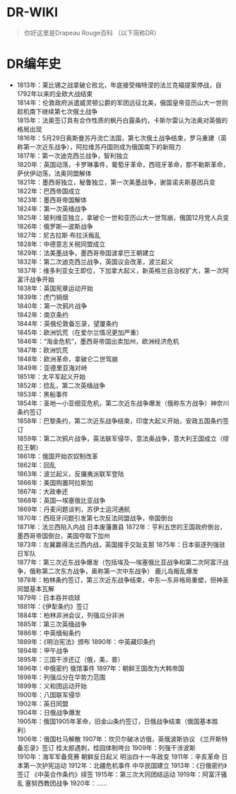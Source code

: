 # DR-WIKI
 >你好这里是Drapeau Rouge百科 （以下简称DR） 
 # DR编年史
 * 1813年：莱比锡之战拿破仑败北，年底接受梅特涅的法兰克福提案停战，自1792年以来的全欧大战结束  
1814年：伦敦政府派遣威灵顿公爵的军团远征北美，俄国皇帝亚历山大一世则趁机南下继续第七次俄土战争  
1815年：法奥签订具有合作性质的枫丹白露条约，卡斯尔雷认为法奥对英俄的格局出现  
1816年：5月29日奥斯曼苏丹流亡法国，第七次俄土战争结束，罗马重建（英称第一次近东战争），阿拉维苏丹国则成为俄国南下的新阻力  
1817年：第一次迪克西兰战争，智利独立  
1820年：英国动荡，卡罗琳事件，葡萄牙革命，西班牙革命，那不勒斯革命，萨伏伊动荡，法奥同盟解体  
1821年：墨西哥独立，秘鲁独立，第一次美墨战争，谢苗诺夫斯基团兵变  
1822年：巴西帝国成立  
1823年：墨西哥帝国解体  
1824年：第一次英缅战争  
1825年：玻利维亚独立，拿破仑一世和亚历山大一世驾崩，俄国12月党人兵变  
1826年：俄罗斯—波斯战争  
1827年：尼古拉斯·布拉沃叛乱  
1828年：中德意志关税同盟成立  
1829年：法美墨战争，墨西哥帝国波拿巴王朝建立  
1832年：第二次迪克西兰战争，英国议会改革，波兰起义  
1837年：维多利亚女王即位，下加拿大起义，新英格兰自治权扩大，第一次阿富汗战争开始  
1838年：英国宪章运动开始  
1839年：虎门销烟  
1840年：第一次鸦片战争  
1842年：南京条约  
1844年：英俄伦敦备忘录，望厦条约  
1845年：欧洲饥荒（在爱尔兰情况更加严重）  
1846年：“淘金危机”，墨西哥帝国出卖加州，欧洲经济危机  
1847年：欧洲饥荒  
1848年：欧洲革命，拿破仑二世驾崩  
1849年：亚德里亚海对峙  
1851年：太平军起义开始  
1852年：捻乱，第二次英缅战争  
1853年：黑船事件  
1854年：圣地—小亚细亚危机，第二次近东战争爆发（俄称东方战争）神奈川条约签订    
1858年：巴黎条约，第二次近东战争结束，印度大起义开始，安政五国条约签订    
1859年：第二次鸦片战争，英法联军侵华，意法奥战争，意大利王国成立（缪拉王朝）    
1861年：俄国开始农奴制改革  
1862年：回乱  
1863年：波兰起义，反攘夷派联军登陆  
1866年：美国购置阿拉斯加  
1867年：大政奉还  
1868年：英国—埃塞俄比亚战争  
1869年：丹麦问题谈判，苏伊士运河通航  
1870年：西班牙问题引发第七次反法同盟战争，帝国倒台  
1871年：法兰西陷入内战  日本废藩置县
1872年：亨利五世的王国政府倒台，墨西哥帝国倒台，美国夺取下加州  
1873年：左翼赢得法兰西内战，英国接手交趾支那
1875年：日本驱逐列强驻日军队  
1877年：第三次近东战争爆发（包括埃及—埃塞俄比亚战争和第二次阿富汗战争，俄称第二次东方战争，奥称第一次中东战争） 鹿儿岛叛乱爆发   
1878年：柏林条约签订，第三次近东战争结束，中东—东非格局重塑，但神圣同盟基本瓦解  
1879年：日本吞并琉球  
1881年：《伊犁条约》签订  
1884年：柏林非洲会议，列强瓜分非洲  
1885年：第三次英缅战争  
1886年：中英缅甸条约  
1889年：《明治宪法》颁布
1890年：中英藏印条约  
1894年：甲午战争  
1895年：三国干涉还辽（俄，美，普）  
1896年：中俄密约 俄馆事件 
1897年：朝鲜王国改为大韩帝国  
1898年：列强瓜分在华势力范围  
1899年：义和团运动开始  
1900年：八国联军侵华  
1902年：英日同盟  
1904年：日俄战争爆发  
1905年：俄国1905年革命，旧金山条约签订，日俄战争结束（俄国基本胜利）  
1906年：俄国杜马解散
1907年：坎贝尔破冰访俄，英俄波斯协议  《兰开斯特备忘录》签订 桂太郎遇刺，桂园体制垮台
1909年：列强干涉波斯  
1910年：海军军备竞赛  朝鲜反日起义 明治四十一年政变
1911年：辛亥革命  日本第一次护宪运动
1912年：北疆危机事件  中华民国建立
1913年：《日俄密约》签订 《中英合作条约》续签
1915年：第三次大同团结运动
1919年：阿富汗骚乱 塞努西教团战争
1920年：……
